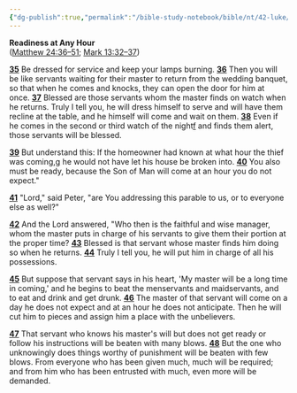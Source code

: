 ```yaml
---
{"dg-publish":true,"permalink":"/bible-study-notebook/bible/nt/42-luke/luke-12-35-48/","tags":["NT/42_Luke-12v35-48"],"created":"2025-06-02T23:40:12.166-04:00","updated":"2025-06-02T20:08:11.143-04:00"}
---
```


**Readiness at Any Hour**  
([Matthew 24:36–51](https://biblehub.com/bsb/matthew/24.htm#36); [Mark 13:32–37](https://biblehub.com/bsb/mark/13.htm#32))

[**35**](https://biblehub.com/luke/12-35.htm) Be dressed for service and keep your lamps burning. [**36**](https://biblehub.com/luke/12-36.htm) Then you will be like servants waiting for their master to return from the wedding banquet, so that when he comes and knocks, they can open the door for him at once. [**37**](https://biblehub.com/luke/12-37.htm) Blessed are those servants whom the master finds on watch when he returns. Truly I tell you, he will dress himself to serve and will have them recline at the table, and he himself will come and wait on them. [**38**](https://biblehub.com/luke/12-38.htm) Even if he comes in the second or third watch of the night[f](https://biblehub.com/bsb/luke/12.htm#fn) and finds them alert, those servants will be blessed.

[**39**](https://biblehub.com/luke/12-39.htm) But understand this: If the homeowner had known at what hour the thief was coming,[g](https://biblehub.com/bsb/luke/12.htm#fn) he would not have let his house be broken into. [**40**](https://biblehub.com/luke/12-40.htm) You also must be ready, because the Son of Man will come at an hour you do not expect."

[**41**](https://biblehub.com/luke/12-41.htm) "Lord," said Peter, "are You addressing this parable to us, or to everyone else as well?"

[**42**](https://biblehub.com/luke/12-42.htm) And the Lord answered, "Who then is the faithful and wise manager, whom the master puts in charge of his servants to give them their portion at the proper time? [**43**](https://biblehub.com/luke/12-43.htm) Blessed is that servant whose master finds him doing so when he returns. [**44**](https://biblehub.com/luke/12-44.htm) Truly I tell you, he will put him in charge of all his possessions.

[**45**](https://biblehub.com/luke/12-45.htm) But suppose that servant says in his heart, 'My master will be a long time in coming,' and he begins to beat the menservants and maidservants, and to eat and drink and get drunk. [**46**](https://biblehub.com/luke/12-46.htm) The master of that servant will come on a day he does not expect and at an hour he does not anticipate. Then he will cut him to pieces and assign him a place with the unbelievers.

[**47**](https://biblehub.com/luke/12-47.htm) That servant who knows his master's will but does not get ready or follow his instructions will be beaten with many blows. [**48**](https://biblehub.com/luke/12-48.htm) But the one who unknowingly does things worthy of punishment will be beaten with few blows. From everyone who has been given much, much will be required; and from him who has been entrusted with much, even more will be demanded.
